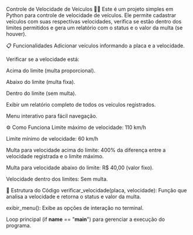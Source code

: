 Controle de Velocidade de Veículos 🚗💨
Este é um projeto simples em Python para controle de velocidade de veículos.
Ele permite cadastrar veículos com suas respectivas velocidades, verifica se estão dentro dos limites permitidos e gera um relatório com o status e o valor da multa (se houver).

📋 Funcionalidades
Adicionar veículos informando a placa e a velocidade.

Verificar se a velocidade está:

Acima do limite (multa proporcional).

Abaixo do limite (multa fixa).

Dentro do limite (sem multa).

Exibir um relatório completo de todos os veículos registrados.

Menu interativo para fácil navegação.

⚙️ Como Funciona
Limite máximo de velocidade: 110 km/h

Limite mínimo de velocidade: 60 km/h

Multa para velocidade acima do limite: 400% da diferença entre a velocidade registrada e o limite máximo.

Multa para velocidade abaixo do limite: R$ 40,00 (valor fixo).

Velocidade dentro dos limites: Sem multa.

🧩 Estrutura do Código
verificar_velocidade(placa, velocidade): Função que analisa a velocidade e retorna o status e valor da multa.

exibir_menu(): Exibe as opções de interação no terminal.

Loop principal (if __name__ == "__main__") para gerenciar a execução do programa.
